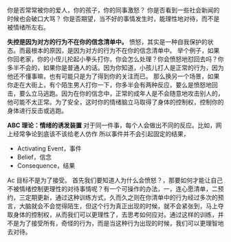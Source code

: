 你是否常常被你的爱人，你的孩子，你的同事激怒？
你是否看到一些社会新闻的时候也会破口大骂？
你是否期望，当不好的事情发生时，能理性地对待，而不是被情绪所左右。

**失控是因为对方的行为不在你的信念清单中。**
愤怒，其实是一种自我保护的状态。而最根本的原因，是因为对方的行为不在你的信念清单中。
举个例子，如果你回老家，你的小侄儿抡起小拳头打你，你会怎么处理？你会愤怒地怼回去吗？你多半不会的，如果你是普通人的话。因为你知道，小孩儿打人是正常的行为，因为他还不懂事嘛，也有可能只是为了得到你的关注而已。
那么换另一个场景，如果你走在大街上，有个陌生男人打你一下，你多半会有两种反应，要么是愤怒地回击，要么立马逃跑。因为在你的信念中，正常的成年人是不会随意地攻击别人的，他可能不太正常。为了安全，这时你的情绪脑立马取得了身体的控制权，控制你的身体进行反击或逃跑。

**ABC 理论：情绪的诱发装置**
对于同一件事，每个人会做出不同的反应。比如，网上经常争论到底该不该给老人仿作
所以事件并不会引起固定的结果，
* Activating Event，事件
* Belief，信念
* Consequence，结果

Ac
目标不是为了接受。
首先我们要知道人为什么会愤怒？，那要如何才能让自己不被情绪控制更理性的对待事情呢？有一个可操作的办法，一，连心愿清单，二预约，三定期更新，通过这种训练方式，久而久之则在你清单中的行为经过多次的预言，大脑就会不会觉得陌生，但这个行为真正出现的时候，就不会紧张到，马上夺取身体的控制权，从而我们可以更理性了，去思考如何应对。通过这样的训练，并不是为了接受所有，奇怪的行为，而是当这种行为出现的时候，我们可以更理智地去对待。